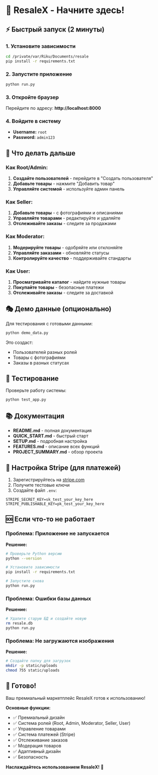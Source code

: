 # 🚀 ResaleX - Начните здесь!

## ⚡ Быстрый запуск (2 минуты)

### 1. Установите зависимости
```bash
cd /private/var/Riku/Documents/resale
pip install -r requirements.txt
```

### 2. Запустите приложение
```bash
python run.py
```

### 3. Откройте браузер
Перейдите по адресу: **http://localhost:8000**

### 4. Войдите в систему
- **Username:** `root`
- **Password:** `admin123`

## 🎯 Что делать дальше

### Как Root/Admin:
1. **Создайте пользователей** - перейдите в "Создать пользователя"
2. **Добавьте товары** - нажмите "Добавить товар"
3. **Управляйте системой** - используйте админ панель

### Как Seller:
1. **Добавьте товары** - с фотографиями и описаниями
2. **Управляйте товарами** - редактируйте и удаляйте
3. **Отслеживайте заказы** - следите за продажами

### Как Moderator:
1. **Модерируйте товары** - одобряйте или отклоняйте
2. **Управляйте заказами** - обновляйте статусы
3. **Контролируйте качество** - поддерживайте стандарты

### Как User:
1. **Просматривайте каталог** - найдите нужные товары
2. **Покупайте товары** - безопасные платежи
3. **Отслеживайте заказы** - следите за доставкой

## 🎭 Демо данные (опционально)

Для тестирования с готовыми данными:
```bash
python demo_data.py
```

Это создаст:
- Пользователей разных ролей
- Товары с фотографиями
- Заказы в разных статусах

## 🧪 Тестирование

Проверьте работу системы:
```bash
python test_app.py
```

## 📚 Документация

- **README.md** - полная документация
- **QUICK_START.md** - быстрый старт
- **SETUP.md** - подробная настройка
- **FEATURES.md** - описание всех функций
- **PROJECT_SUMMARY.md** - обзор проекта

## 🔧 Настройка Stripe (для платежей)

1. Зарегистрируйтесь на [stripe.com](https://stripe.com)
2. Получите тестовые ключи
3. Создайте файл `.env`:
```env
STRIPE_SECRET_KEY=sk_test_your_key_here
STRIPE_PUBLISHABLE_KEY=pk_test_your_key_here
```

## 🆘 Если что-то не работает

### Проблема: Приложение не запускается
**Решение:**
```bash
# Проверьте Python версию
python --version

# Установите зависимости
pip install -r requirements.txt

# Запустите снова
python run.py
```

### Проблема: Ошибки базы данных
**Решение:**
```bash
# Удалите старую БД и создайте новую
rm resale.db
python run.py
```

### Проблема: Не загружаются изображения
**Решение:**
```bash
# Создайте папку для загрузок
mkdir -p static/uploads
chmod 755 static/uploads
```

## 🎉 Готово!

Ваш премиальный маркетплейс ResaleX готов к использованию!

**Основные функции:**
- ✅ Премиальный дизайн
- ✅ Система ролей (Root, Admin, Moderator, Seller, User)
- ✅ Управление товарами
- ✅ Система платежей (Stripe)
- ✅ Отслеживание заказов
- ✅ Модерация товаров
- ✅ Адаптивный дизайн
- ✅ Безопасность

**Наслаждайтесь использованием ResaleX!** 🚀
